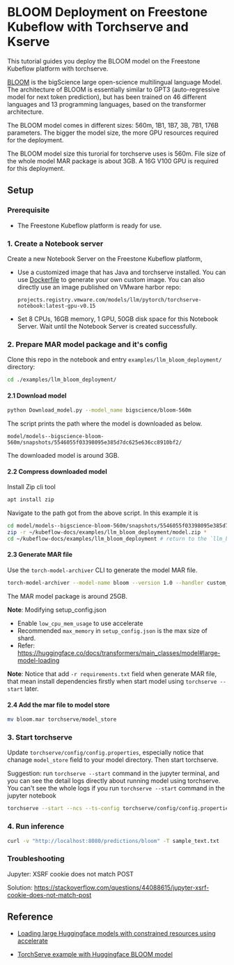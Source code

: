 # BLOOM Deployment on Freestone Kubeflow with Torchserve and Kserve

This tutorial guides you deploy the BLOOM model on the Freestone Kubeflow platform with torchserve.

[BLOOM](https://huggingface.co/docs/transformers/model_doc/bloom) is the bigScience large open-science multilingual language Model. The architecture of BLOOM is essentially similar to GPT3 (auto-regressive model for next token prediction), but has been trained on 46 different languages and 13 programming languages, based on the transformer architecture.

The BLOOM model comes in different sizes: 560m, 1B1, 1B7, 3B, 7B1, 176B parameters. The bigger the model size, the more GPU resources required for the deployment.

The BLOOM model size this turorial for torchserve uses is 560m. File size of the whole model MAR package is about 3GB. A 16G V100 GPU is required for this deployment.

## Setup

### Prerequisite

- The Freestone Kubeflow platform is ready for use.

### 1. Create a Notebook server

Create a new Notebook Server on the Freestone Kubeflow platform,
- Use a customized image that has Java and torchserve installed. You can use [Dockerfile](https://github.com/vmware/vSphere-machine-learning-extension/blob/main/examples/llm_bloom_deployment/Dockerfile) to generate your own custom image. You can also directly use an image published on VMware harbor repo:
    ```
    projects.registry.vmware.com/models/llm/pytorch/torchserve-notebook:latest-gpu-v0.15
    ```
- Set 8 CPUs, 16GB memory, 1 GPU, 50GB disk space for this Notebook Server.
Wait until the Notebook Server is created successfully.

### 2. Prepare MAR model package and it's config

Clone this repo in the notebook and entry ``examples/llm_bloom_deployment/`` directory:

```bash
cd ./examples/llm_bloom_deployment/
```

#### 2.1 Download model

```bash
python Download_model.py --model_name bigscience/bloom-560m
```
The script prints the path where the model is downloaded as below.

`model/models--bigscience-bloom-560m/snapshots/5546055f03398095e385d7dc625e636cc8910bf2/`

The downloaded model is around 3GB.

#### 2.2 Compress downloaded model

Install Zip cli tool

```bash
apt install zip
```

Navigate to the path got from the above script. In this example it is

```bash
cd model/models--bigscience-bloom-560m/snapshots/5546055f03398095e385d7dc625e636cc8910bf2/
zip -r ~/kubeflow-docs/examples/llm_bloom_deployment/model.zip *
cd ~/kubeflow-docs/examples/llm_bloom_deployment # return to the `llm_bloom_deployment` directory.
```

#### 2.3 Generate MAR file

Use the ``torch-model-archiver`` CLI to generate the model MAR file.

```bash
torch-model-archiver --model-name bloom --version 1.0 --handler custom_handler.py --extra-files model.zip,setup_config.json -r requirements.txt
```

The MAR model package is around 25GB.

**__Note__**: Modifying setup_config.json
- Enable `low_cpu_mem_usage` to use accelerate
- Recommended `max_memory` in `setup_config.json` is the max size of shard.
- Refer: https://huggingface.co/docs/transformers/main_classes/model#large-model-loading

**__Note__**: Notice that add ``-r requirements.txt`` field when generate MAR file, that mean install dependencies firstly when start model using ``torchserve --start`` later.

#### 2.4 Add the mar file to model store

```bash
mv bloom.mar torchserve/model_store
```

### 3. Start torchserve

Update ``torchserve/config/config.properties``, especially notice that chanage ``model_store`` field to your model directory. Then start torchserve.

Suggestion: run ``torchserve --start`` command in the jupyter terminal, and you can see the detail logs directly about running model using torchserve. You can't see the whole logs if you run ``torchserve --start`` command in the jupyter notebook

```bash
torchserve --start --ncs --ts-config torchserve/config/config.properties
```

### 4. Run inference

```bash
curl -v "http://localhost:8080/predictions/bloom" -T sample_text.txt
```

### Troubleshooting

Jupyter: XSRF cookie does not match POST

Solution: https://stackoverflow.com/questions/44088615/jupyter-xsrf-cookie-does-not-match-post

## Reference
- [Loading large Huggingface models with constrained resources using accelerate](https://github.com/pytorch/serve/tree/master/examples/large_models/Huggingface_accelerate)

- [TorchServe example with Huggingface BLOOM model](https://github.com/kserve/kserve/tree/master/docs/samples/v1beta1/torchserve/v1/bloom)

